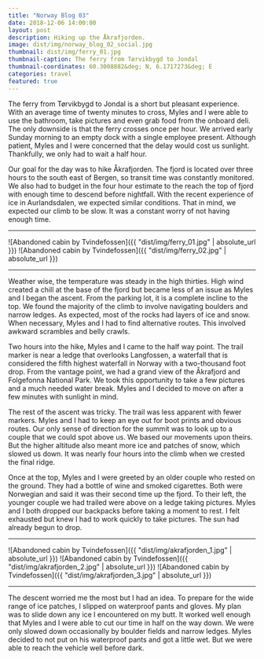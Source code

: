 ```yaml
---
title: "Norway Blog 03"
date: 2018-12-06 14:00:00
layout: post
description: Hiking up the Åkrafjorden.
image: dist/img/norway_blog_02_social.jpg
thumbnail: dist/img/ferry_01.jpg
thumbnail-caption: The ferry from Tørvikbygd to Jondal
thumbnail-coordinates: 60.3008882&deg; N, 6.1717273&deg; E
categories: travel
featured: true
---
```


The ferry from Tørvikbygd to Jondal is a short but pleasant experience. With an average time of twenty minutes to cross, Myles and I were able to use the bathroom, take pictures and even grab food from the onboard deli. The only downside is that the ferry crosses once per hour. We arrived early Sunday morning to an empty dock with a single employee present. Although patient, Myles and I were concerned that the delay would cost us sunlight. Thankfully, we only had to wait a half hour.

Our goal for the day was to hike Åkrafjorden. The fjord is located over three hours to the south east of Bergen, so transit time was constantly monitored. We also had to budget in the four hour estimate to the reach the top of fjord with enough time to descend before nightfall. With the recent experience of ice in Aurlandsdalen, we expected similar conditions. That in mind, we expected our climb to be slow. It was a constant worry of not having enough time.

---

![Abandoned cabin by Tvindefossen]({{ "dist/img/ferry_01.jpg" | absolute_url }})
![Abandoned cabin by Tvindefossen]({{ "dist/img/ferry_02.jpg" | absolute_url }})

___

Weather wise, the temperature was steady in the high thirties. High wind created a chill at the base of the fjord but became less of an issue as Myles and I began the ascent. From the parking lot, it is a complete incline to the top. We found the majority of the climb to involve navigating boulders and narrow ledges. As expected, most of the rocks had layers of ice and snow. When necessary, Myles and I had to find alternative routes. This involved awkward scrambles and belly crawls.

Two hours into the hike, Myles and I came to the half way point. The trail marker is near a ledge that overlooks Langfossen, a waterfall that is considered the fifth highest waterfall in Norway with a two-thousand foot drop. From the vantage point, we had a grand view of the Åkrafjord and Folgefonna National Park. We took this opportunity to take a few pictures and a much needed water break. Myles and I decided to move on after a few minutes with sunlight in mind.

The rest of the ascent was tricky. The trail was less apparent with fewer markers. Myles and I had to keep an eye out for boot prints and obvious routes. Our only sense of direction for the summit was to look up to a couple that we could spot above us. We based our movements upon theirs. But the higher altitude also meant more ice and patches of snow, which slowed us down. It was nearly four hours into the climb when we crested the final ridge.

Once at the top, Myles and I were greeted by an older couple who rested on the ground. They had a bottle of wine and smoked cigarettes. Both were Norwegian and said it was their second time up the fjord. To their left, the younger couple we had trailed were above on a ledge taking pictures. Myles and I both dropped our backpacks before taking a moment to rest. I felt exhausted but knew I had to work quickly to take pictures. The sun had already begun to drop.

---

![Abandoned cabin by Tvindefossen]({{ "dist/img/akrafjorden_1.jpg" | absolute_url }})
![Abandoned cabin by Tvindefossen]({{ "dist/img/akrafjorden_2.jpg" | absolute_url }})
![Abandoned cabin by Tvindefossen]({{ "dist/img/akrafjorden_3.jpg" | absolute_url }})

---

The descent worried me the most but I had an idea. To prepare for the wide range of ice patches, I slipped on waterproof pants and gloves. My plan was to slide down any ice I encountered on my butt. It worked well enough that Myles and I were able to cut our time in half on the way down. We were only slowed down occasionally by boulder fields and narrow ledges. Myles decided to not put on his waterproof pants and got a little wet. But we were able to reach the vehicle well before dark.